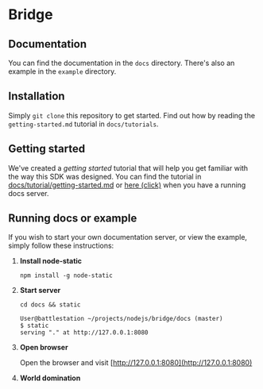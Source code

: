 Bridge
=========

Documentation
-------------
You can find the documentation in the `docs` directory. There's also an example in the `example` directory.

Installation
------------
Simply `git clone` this repository to get started. Find out how by reading the `getting-started.md` tutorial in `docs/tutorials`.

Getting started
---------------
We've created a _getting started_ tutorial that will help you get familiar with the way this SDK was designed.
You can find the tutorial in [docs/tutorial/getting-started.md](https://github.com/Islive-io/draw-bridge/blob/master/docs/tutorial/getting-started.md) or [here (click)](http://127.0.0.1:8080/#!tutorial/getting-started.md) when you have a running docs server.

Running docs or example
-----------------------
If you wish to start your own documentation server, or view the example, simply follow these instructions:

1. **Install node-static**

    `npm install -g node-static`

2. **Start server**

    `cd docs && static`
    ```
    User@battlestation ~/projects/nodejs/bridge/docs (master)
    $ static
    serving "." at http://127.0.0.1:8080
    ```
3. **Open browser**

    Open the browser and visit [http://127.0.0.1:8080](http://127.0.0.1:8080)

4. **World domination**
